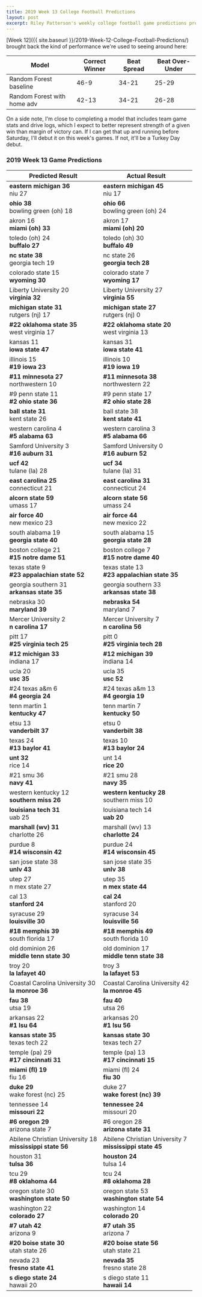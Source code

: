 ```yaml
---
title: 2019 Week 13 College Football Predictions
layout: post
excerpt: Riley Patterson's weekly college football game predictions produced from a gradually improving pagerank-based model. Updated with comparisons to actual results as those results come in.
---
```


[Week 12]({{ site.baseurl }}/2019-Week-12-College-Football-Predictions/) brought back the kind of performance we're used to seeing around here:

| Model | Correct Winner | Beat Spread | Beat Over-Under |
|-------|----------------|-------------|-----------------|
| Random Forest baseline | 46-9 | 34-21 | 25-29 |
| Random Forest with home adv | 42-13 | 34-21 | 26-28 |

On a side note, I'm close to completing a model that includes team game stats and drive logs, which I expect to better represent strength of a given win than margin of victory can. If I can get that up and running before Saturday, I'll debut it on this week's games. If not, it'll be a Turkey Day debut.

### 2019 Week 13 Game Predictions

| Predicted Result | Actual Result |
|------------------|---------------|
| **eastern michigan 36**<br>niu 27 | **eastern michigan 45**<br>niu 17 |
| **ohio 38**<br>bowling green (oh) 18 | **ohio 66**<br>bowling green (oh) 24 |
| akron 16<br>**miami (oh) 33** | akron 17<br>**miami (oh) 20** |
| toledo (oh) 24<br>**buffalo 27** | toledo (oh) 30<br>**buffalo 49** |
| **nc state 38**<br>georgia tech 19 | nc state 26<br>**georgia tech 28** |
| colorado state 15<br>**wyoming 30** | colorado state 7<br>**wyoming 17** |
| Liberty University 20<br>**virginia 32** | Liberty University 27<br>**virginia 55** |
| **michigan state 31**<br>rutgers (nj) 17 | **michigan state 27**<br>rutgers (nj) 0 |
| **#22 oklahoma state 35**<br>west virginia 17 | **#22 oklahoma state 20**<br>west virginia 13 |
| kansas 11<br>**iowa state 47** | kansas 31<br>**iowa state 41** |
| illinois 15<br>**#19 iowa 23** | illinois 10<br>**#19 iowa 19** |
| **#11 minnesota 27**<br>northwestern 10 | **#11 minnesota 38**<br>northwestern 22 |
| #9 penn state 11<br>**#2 ohio state 36** | #9 penn state 17<br>**#2 ohio state 28** |
| **ball state 31**<br>kent state 26 | ball state 38<br>**kent state 41** |
| western carolina 4<br>**#5 alabama 63** | western carolina 3<br>**#5 alabama 66** |
| Samford University 3<br>**#16 auburn 31** | Samford University 0<br>**#16 auburn 52** |
| **ucf 42**<br>tulane (la) 28 | **ucf 34**<br>tulane (la) 31 |
| **east carolina 25**<br>connecticut 21 | **east carolina 31**<br>connecticut 24 |
| **alcorn state 59**<br>umass 17 | **alcorn state 56**<br>umass 24 |
| **air force 40**<br>new mexico 23 | **air force 44**<br>new mexico 22 |
| south alabama 19<br>**georgia state 40** | south alabama 15<br>**georgia state 28** |
| boston college 21<br>**#15 notre dame 51** | boston college 7<br>**#15 notre dame 40** |
| texas state 9<br>**#23 appalachian state 52** | texas state 13<br>**#23 appalachian state 35** |
| georgia southern 31<br>**arkansas state 35** | georgia southern 33<br>**arkansas state 38** |
| nebraska 30<br>**maryland 39** | **nebraska 54**<br>maryland 7 |
| Mercer University 2<br>**n carolina 17** | Mercer University 7<br>**n carolina 56** |
| pitt 17<br>**#25 virginia tech 25** | pitt 0<br>**#25 virginia tech 28** |
| **#12 michigan 33**<br>indiana 17 | **#12 michigan 39**<br>indiana 14 |
| ucla 20<br>**usc 35** | ucla 35<br>**usc 52** |
| #24 texas a&m 6<br>**#4 georgia 24** | #24 texas a&m 13<br>**#4 georgia 19** |
| tenn martin 1<br>**kentucky 47** | tenn martin 7<br>**kentucky 50** |
| etsu 13<br>**vanderbilt 37** | etsu 0<br>**vanderbilt 38** |
| texas 24<br>**#13 baylor 41** | texas 10<br>**#13 baylor 24** |
| **unt 32**<br>rice 14 | unt 14<br>**rice 20** |
| #21 smu 36<br>**navy 41** | #21 smu 28<br>**navy 35** |
| western kentucky 12<br>**southern miss 26** | **western kentucky 28**<br>southern miss 10 |
| **louisiana tech 31**<br>uab 25 | louisiana tech 14<br>**uab 20** |
| **marshall (wv) 31**<br>charlotte 26 | marshall (wv) 13<br>**charlotte 24** |
| purdue 8<br>**#14 wisconsin 42** | purdue 24<br>**#14 wisconsin 45** |
| san jose state 38<br>**unlv 43** | san jose state 35<br>**unlv 38** |
| utep 27<br>n mex state 27 | utep 35<br>**n mex state 44** |
| cal 13<br>**stanford 24** | **cal 24**<br>stanford 20 |
| syracuse 29<br>**louisville 30** | syracuse 34<br>**louisville 56** |
| **#18 memphis 39**<br>south florida 17 | **#18 memphis 49**<br>south florida 10 |
| old dominion 26<br>**middle tenn state 30** | old dominion 17<br>**middle tenn state 38** |
| troy 20<br>**la lafayet 40** | troy 3<br>**la lafayet 53** |
| Coastal Carolina University 30<br>**la monroe 36** | Coastal Carolina University 42<br>**la monroe 45** |
| **fau 38**<br>utsa 19 | **fau 40**<br>utsa 26 |
| arkansas 22<br>**#1 lsu 64** | arkansas 20<br>**#1 lsu 56** |
| **kansas state 35**<br>texas tech 22 | **kansas state 30**<br>texas tech 27 |
| temple (pa) 29<br>**#17 cincinnati 31** | temple (pa) 13<br>**#17 cincinnati 15** |
| **miami (fl) 19**<br>fiu 16 | miami (fl) 24<br>**fiu 30** |
| **duke 29**<br>wake forest (nc) 25 | duke 27<br>**wake forest (nc) 39** |
| tennessee 14<br>**missouri 22** | **tennessee 24**<br>missouri 20 |
| **#6 oregon 29**<br>arizona state 7 | #6 oregon 28<br>**arizona state 31** |
| Abilene Christian University 18<br>**mississippi state 56** | Abilene Christian University 7<br>**mississippi state 45** |
| houston 31<br>**tulsa 36** | **houston 24**<br>tulsa 14 |
| tcu 29<br>**#8 oklahoma 44** | tcu 24<br>**#8 oklahoma 28** |
| oregon state 30<br>**washington state 50** | oregon state 53<br>**washington state 54** |
| washington 22<br>**colorado 27** | washington 14<br>**colorado 20** |
| **#7 utah 42**<br>arizona 9 | **#7 utah 35**<br>arizona 7 |
| **#20 boise state 30**<br>utah state 26 | **#20 boise state 56**<br>utah state 21 |
| nevada 23<br>**fresno state 41** | **nevada 35**<br>fresno state 28 |
| **s diego state 24**<br>hawaii 20 | s diego state 11<br>**hawaii 14** |
